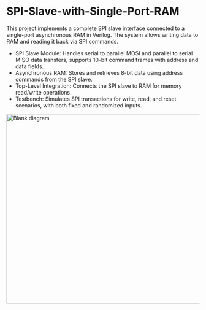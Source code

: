 # SPI-Slave-with-Single-Port-RAM
This project implements a complete SPI slave interface connected to a single-port asynchronous RAM in Verilog. The system allows writing data to RAM and reading it back via SPI commands.

* SPI Slave Module: Handles serial to parallel MOSI and parallel to serial MISO data transfers, supports 10-bit command frames with address and data fields.
* Asynchronous RAM: Stores and retrieves 8-bit data using address commands from the SPI slave.
* Top-Level Integration: Connects the SPI slave to RAM for memory read/write operations.
* Testbench: Simulates SPI transactions for write, read, and reset scenarios, with both fixed and randomized inputs.

<img width="892" height="494" alt="Blank diagram" src="https://github.com/user-attachments/assets/320de3f6-cbda-46a2-b1da-ef1760feab27" />
